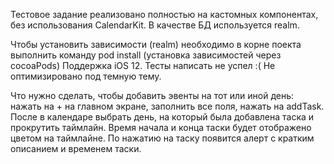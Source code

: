 Тестовое задание реализовано полностью на кастомных компонентах, без использования CalendarKit.
В качестве БД используется realm.

Чтобы установить зависимости (realm) необходимо в корне поекта выполнить команду pod install (установка зависимостей через cocoaPods)
Поддержка iOS 12. 
Тесты написать не успел :(
Не оптимизировано под темную тему. 

Что нужно сделать, чтобы добавить эвенты на тот или иной день: нажать на + на главном экране, заполнить все поля, нажать на addTask.
После в календаре выбрать день, на который была добавлена таска и прокрутить таймлайн. Время начала и конца таски будет отображено цветом на таймлайне. По нажатию на таску появится алерт с кратким описанием и временем таски. 
